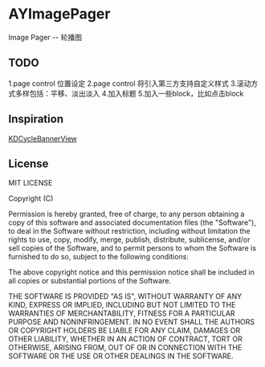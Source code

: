# AYImagePager
Image Pager -- 轮播图 

## TODO
 1.page control 位置设定
 2.page control 将引入第三方支持自定义样式
 3.滚动方式多样包括：平移、淡出淡入
 4.加入标题
 5.加入一些block，比如点击block

## Inspiration

[KDCycleBannerView](https://github.com/kingiol/KDCycleBannerView)

## License

MIT LICENSE

Copyright (C)

Permission is hereby granted, free of charge, to any person obtaining a copy of this software and associated documentation files (the "Software"), to deal in the Software without restriction, including without limitation the rights to use, copy, modify, merge, publish, distribute, sublicense, and/or sell copies of the Software, and to permit persons to whom the Software is furnished to do so, subject to the following conditions:

The above copyright notice and this permission notice shall be included in all copies or substantial portions of the Software.

THE SOFTWARE IS PROVIDED "AS IS", WITHOUT WARRANTY OF ANY KIND, EXPRESS OR IMPLIED, INCLUDING BUT NOT LIMITED TO THE WARRANTIES OF MERCHANTABILITY, FITNESS FOR A PARTICULAR PURPOSE AND NONINFRINGEMENT. IN NO EVENT SHALL THE AUTHORS OR COPYRIGHT HOLDERS BE LIABLE FOR ANY CLAIM, DAMAGES OR OTHER LIABILITY, WHETHER IN AN ACTION OF CONTRACT, TORT OR OTHERWISE, ARISING FROM, OUT OF OR IN CONNECTION WITH THE SOFTWARE OR THE USE OR OTHER DEALINGS IN THE SOFTWARE.
